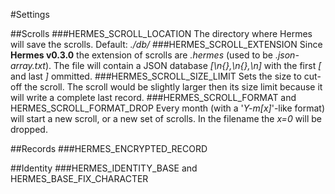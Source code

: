 #Settings

##Scrolls
###HERMES_SCROLL_LOCATION
The directory where Hermes will save the scrolls. Default: *./db/*
###HERMES_SCROLL_EXTENSION
Since **Hermes v0.3.0** the extension of scrolls are *.hermes* (used to be *.json-array.txt*). The file will contain a JSON database *[\n{},\n{},\n]* with the first *[* and last *]* ommitted.
###HERMES_SCROLL_SIZE_LIMIT
Sets the size to cut-off the scroll. The scroll would be slightly larger then its size limit because it will write a complete last record.
###HERMES_SCROLL_FORMAT and HERMES_SCROLL_FORMAT_DROP
Every month (with a '*Y-m[x]*'-like format) will start a new scroll, or a new set of scrolls. In the filename the *x=0* will be dropped.

##Records
###HERMES_ENCRYPTED_RECORD

##Identity
###HERMES_IDENTITY_BASE and HERMES_BASE_FIX_CHARACTER
